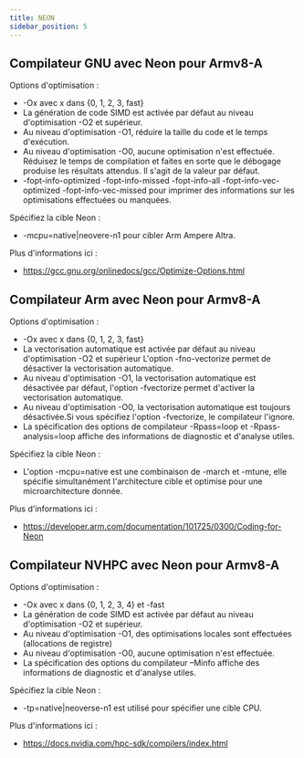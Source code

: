 ```yaml
---
title: NEON
sidebar_position: 5
---
```



## Compilateur GNU avec Neon pour Armv8-A
Options d'optimisation :

- -Ox avec x dans {0, 1, 2, 3, fast}
- La génération de code SIMD est activée par défaut au niveau d'optimisation -O2 et supérieur.
- Au niveau d'optimisation -O1, réduire la taille du code et le temps d'exécution.
- Au niveau d'optimisation -O0, aucune optimisation n'est effectuée. Réduisez le temps de compilation et faites en sorte que le débogage produise les résultats attendus. Il s'agit de la valeur par défaut.
- -fopt-info-optimized -fopt-info-missed -fopt-info-all -fopt-info-vec-optimized -fopt-info-vec-missed pour imprimer des informations sur les optimisations effectuées ou manquées.

Spécifiez la cible Neon :

- -mcpu=native|neovere-n1 pour cibler Arm Ampere Altra.

Plus d'informations ici :

- https://gcc.gnu.org/onlinedocs/gcc/Optimize-Options.html  


## Compilateur Arm avec Neon pour Armv8-A
Options d'optimisation :

- -Ox avec x dans {0, 1, 2, 3, fast}
- La vectorisation automatique est activée par défaut au niveau d'optimisation -O2 et supérieur L'option -fno-vectorize permet de désactiver la vectorisation automatique.
- Au niveau d'optimisation -O1, la vectorisation automatique est désactivée par défaut, l'option -fvectorize permet d'activer la vectorisation automatique.
- Au niveau d'optimisation -O0, la vectorisation automatique est toujours désactivée.Si vous spécifiez l'option -fvectorize, le compilateur l'ignore.
- La spécification des options de compilateur -Rpass=loop et -Rpass-analysis=loop affiche des informations de diagnostic et d'analyse utiles.

Spécifiez la cible Neon :

- L'option -mcpu=native est une combinaison de -march et -mtune, elle spécifie simultanément l'architecture cible et optimise pour une microarchitecture donnée.

Plus d'informations ici :

- https://developer.arm.com/documentation/101725/0300/Coding-for-Neon


## Compilateur NVHPC avec Neon pour Armv8-A
Options d'optimisation :

- -Ox avec x dans {0, 1, 2, 3, 4} et -fast
- La génération de code SIMD est activée par défaut au niveau d'optimisation -O2 et supérieur.
- Au niveau d'optimisation -O1, des optimisations locales sont effectuées (allocations de registre)
- Au niveau d'optimisation -O0, aucune optimisation n'est effectuée.
- La spécification des options du compilateur –Minfo affiche des informations de diagnostic et d'analyse utiles.

Spécifiez la cible Neon :

- -tp=native|neoverse-n1 est utilisé pour spécifier une cible CPU.

Plus d'informations ici :

- https://docs.nvidia.com/hpc-sdk/compilers/index.html  

